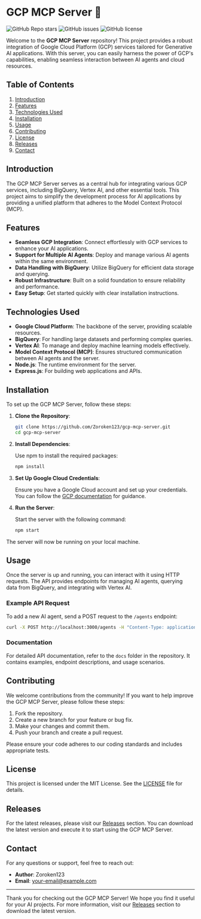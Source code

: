 # GCP MCP Server 🚀

![GitHub Repo stars](https://img.shields.io/github/stars/Zoroken123/gcp-mcp-server?style=social) ![GitHub issues](https://img.shields.io/github/issues/Zoroken123/gcp-mcp-server) ![GitHub license](https://img.shields.io/github/license/Zoroken123/gcp-mcp-server)

Welcome to the **GCP MCP Server** repository! This project provides a robust integration of Google Cloud Platform (GCP) services tailored for Generative AI applications. With this server, you can easily harness the power of GCP's capabilities, enabling seamless interaction between AI agents and cloud resources.

## Table of Contents

1. [Introduction](#introduction)
2. [Features](#features)
3. [Technologies Used](#technologies-used)
4. [Installation](#installation)
5. [Usage](#usage)
6. [Contributing](#contributing)
7. [License](#license)
8. [Releases](#releases)
9. [Contact](#contact)

## Introduction

The GCP MCP Server serves as a central hub for integrating various GCP services, including BigQuery, Vertex AI, and other essential tools. This project aims to simplify the development process for AI applications by providing a unified platform that adheres to the Model Context Protocol (MCP).

## Features

- **Seamless GCP Integration**: Connect effortlessly with GCP services to enhance your AI applications.
- **Support for Multiple AI Agents**: Deploy and manage various AI agents within the same environment.
- **Data Handling with BigQuery**: Utilize BigQuery for efficient data storage and querying.
- **Robust Infrastructure**: Built on a solid foundation to ensure reliability and performance.
- **Easy Setup**: Get started quickly with clear installation instructions.

## Technologies Used

- **Google Cloud Platform**: The backbone of the server, providing scalable resources.
- **BigQuery**: For handling large datasets and performing complex queries.
- **Vertex AI**: To manage and deploy machine learning models effectively.
- **Model Context Protocol (MCP)**: Ensures structured communication between AI agents and the server.
- **Node.js**: The runtime environment for the server.
- **Express.js**: For building web applications and APIs.

## Installation

To set up the GCP MCP Server, follow these steps:

1. **Clone the Repository**:

   ```bash
   git clone https://github.com/Zoroken123/gcp-mcp-server.git
   cd gcp-mcp-server
   ```

2. **Install Dependencies**:

   Use npm to install the required packages:

   ```bash
   npm install
   ```

3. **Set Up Google Cloud Credentials**:

   Ensure you have a Google Cloud account and set up your credentials. You can follow the [GCP documentation](https://cloud.google.com/docs/authentication/getting-started) for guidance.

4. **Run the Server**:

   Start the server with the following command:

   ```bash
   npm start
   ```

The server will now be running on your local machine.

## Usage

Once the server is up and running, you can interact with it using HTTP requests. The API provides endpoints for managing AI agents, querying data from BigQuery, and integrating with Vertex AI.

### Example API Request

To add a new AI agent, send a POST request to the `/agents` endpoint:

```bash
curl -X POST http://localhost:3000/agents -H "Content-Type: application/json" -d '{"name": "Agent1", "type": "chatbot"}'
```

### Documentation

For detailed API documentation, refer to the `docs` folder in the repository. It contains examples, endpoint descriptions, and usage scenarios.

## Contributing

We welcome contributions from the community! If you want to help improve the GCP MCP Server, please follow these steps:

1. Fork the repository.
2. Create a new branch for your feature or bug fix.
3. Make your changes and commit them.
4. Push your branch and create a pull request.

Please ensure your code adheres to our coding standards and includes appropriate tests.

## License

This project is licensed under the MIT License. See the [LICENSE](LICENSE) file for details.

## Releases

For the latest releases, please visit our [Releases](https://github.com/Zoroken123/gcp-mcp-server/releases) section. You can download the latest version and execute it to start using the GCP MCP Server.

## Contact

For any questions or support, feel free to reach out:

- **Author**: Zoroken123
- **Email**: [your-email@example.com](mailto:your-email@example.com)

---

Thank you for checking out the GCP MCP Server! We hope you find it useful for your AI projects. For more information, visit our [Releases](https://github.com/Zoroken123/gcp-mcp-server/releases) section to download the latest version.